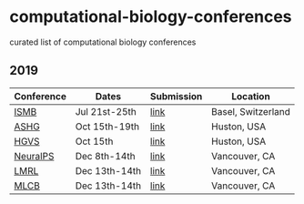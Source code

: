 # computational-biology-conferences
curated list of computational biology conferences

## 2019

Conference | Dates | Submission | Location 
-----------|-------|------------|----------
[ISMB](https://www.iscb.org/ismbeccb2019) | Jul 21st-25th | [link](https://www.iscb.org/ismbeccb2019-submit/abstracts)| Basel, Switzerland 
[ASHG](https://www.ashg.org/2019meeting/) | Oct 15th-19th | [link](https://www.ashg.org/2019meeting/pages/abstracts_late.shtml) | Huston, USA
[HGVS](http://events.hgvs.org/home.html) | Oct 15th | [link](http://events.hgvs.org/abstracts.html) | Huston, USA
[NeuralPS](https://nips.cc) | Dec 8th-14th | [link](https://nips.cc/Conferences/2019/CallForPapers) | Vancouver, CA 
[LMRL](https://lmrl-bio.github.io/) | Dec 13th-14th | [link](https://lmrl-bio.github.io/call) | Vancouver, CA 
[MLCB](https://mlcb.github.io/) | Dec 13th-14th | [link](https://easychair.org/account/signin?l=t8803VSZpkL2VOFk87xpjU) | Vancouver, CA 
